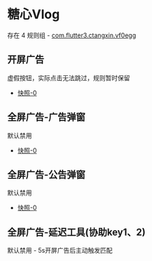 # 糖心Vlog

存在 4 规则组 - [com.flutter3.ctangxin.vf0egg](/src/apps/com.flutter3.ctangxin.vf0egg.ts)

## 开屏广告

虚假按钮，实际点击无法跳过，规则暂时保留

- [快照-0](https://i.gkd.li/i/12836857)

## 全屏广告-广告弹窗

默认禁用

- [快照-0](https://i.gkd.li/i/12836891)

## 全屏广告-公告弹窗

默认禁用

- [快照-0](https://i.gkd.li/i/12836854)

## 全屏广告-延迟工具(协助key1、2)

默认禁用 - 5s开屏广告后主动触发匹配
